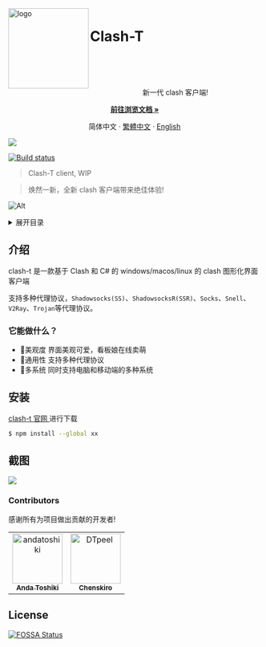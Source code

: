 <img src="https://cdn.jsdelivr.net/gh/toshikidev/clash-t@master/assets/logo/svg/clash-t-logo-large-final.svg" alt="logo" width="160" height="160" align="left" />
<h1>Clash-T</h1>

<br /><br /><br />
<div>
    <p align="center">新一代 clash 客户端!</p>
    <p align="center"><a href="#"><strong>前往浏览文档 »</strong></a></p>
    <p align="center">
    <a>简体中文</a>
    ·
    <a href="/README_zh-TW.md">繁體中文</a>
    ·
    <a href="/README_en-US.md">English</a>
<!-- | [日本語](README_ja-JP.md) | [한국어](README_ko-KR.md)> -->
</div>

![](https://raw.toshiki.dev/othneildrew/Best-README-Template/master/images/screenshot.png)

[![Build status](https://ci.appveyor.com/api/projects/status/yi0usrmfb98vwc6m?svg=true)](https://ci.appveyor.com/project/andatoshiki/clash-t)

> Clash-T client, WIP

>焕然一新，全新 clash 客户端带来绝佳体验! 
      </a>
</p>

![Alt](https://repobeats.axiom.co/api/embed/ad0ea5aeed4f94795efa42a6ab0ee41313bccc31.svg "Repobeats analytics image")


<!-- TABLE OF CONTENTS -->
<details>
  <summary>展开目录</summary>
  <ol>
    <li><a href="#recommend">介绍</a></li>
    <li>
      <a href="#install">安装</a>
    </li>
    <li>
      <a href="#screenshot">截图</a>
    </li>
    <li>
      <a href="#contributors">Contributors</a>
    </li>
    <li>
      <a href="#license">License</a>
    </li>
  </ol>
</details>

<div id="recommend">

##  介绍

clash-t 是一款基于 Clash 和 C# 的 windows/macos/linux 的 clash 图形化界面客户端

支持多种代理协议，`Shadowsocks(SS)`、`ShadowsocksR(SSR)`、`Socks`、`Snell`、`V2Ray`、`Trojan`等代理协议。

### 它能做什么？

- 💖美观度 界面美观可爱，看板娘在线卖萌
- 📂通用性 支持多种代理协议
- 💽多系统 同时支持电脑和移动端的多种系统

</div>

<div id="install">

## 安装

<a href="#"> clash-t 官网 </a>进行下载

```sh
$ npm install --global xx
```

</div>

<div id="screenshot">

## 截图
![](https://raw.toshiki.dev/othneildrew/Best-README-Template/master/images/screenshot.png)

</div>

<div id="contributors">

### Contributors

感谢所有为项目做出贡献的开发者!

<!-- readme: contributors -start -->
<table>
<tr>
    <td align="center">
        <a href="https://github.com/andatoshiki">
            <img src="https://avatars.githubusercontent.com/u/101481353?v=4" width="100;" alt="andatoshiki"/>
            <br />
            <sub><b>Anda Toshiki</b></sub>
        </a>
    </td>
    <td align="center">
        <a href="https://github.com/DTpeel">
            <img src="https://avatars.githubusercontent.com/u/61195619?v=4" width="100;" alt="DTpeel"/>
            <br />
            <sub><b>Chenskiro</b></sub>
        </a>
    </td></tr>
</table>
<!-- readme: contributors -end -->

<!-- <a href="https://github.com/toshikidev/clash-t/graphs/contributors">
  <img src="https://contrib.rocks/image?repo=toshikidev/clash-t" />
</a> -->



</div>
<div id="license" >

## License

[![FOSSA Status](https://app.fossa.com/api/projects/git%2Bgithub.com%2Fandatoshiki%2Ftoshiki-proxypool.svg?type=large)](https://app.fossa.com/projects/git%2Bgithub.com%2Fandatoshiki%2Ftoshiki-proxypool?ref=badge_large)
</div>